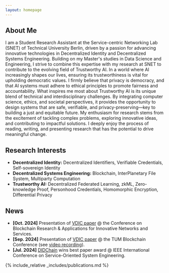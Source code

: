 ```yaml
---
layout: homepage
---
```


## About Me

I am a Student Research Assistant at the Service-centric Networking Lab (SNET) of Technical University Berlin, driven by a passion for advancing innovative technologies in Decentralized Identity and Decentralized Systems Engineering.
Building on my Master's studies in Data Science and Engineering, I strive to combine this expertise with my research at SNET to contribute to the evolving field of Trustworthy AI.
In a world where AI increasingly shapes our lives, ensuring its trustworthiness is vital for upholding democratic values. I firmly believe that privacy is democracy, and that AI systems must adhere to ethical principles to promote fairness and accountability.
What inspires me most about Trustworthy AI is its unique blend of technical and interdisciplinary challenges. By integrating computer science, ethics, and societal perspectives, it provides the opportunity to design systems that are safe, verifiable, and privacy-preserving—key to building a just and equitable future.
My enthusiasm for research stems from the excitement of tackling complex problems, exploring innovative ideas, and contributing to impactful solutions. I deeply enjoy the process of reading, writing, and presenting research that has the potential to drive meaningful change.

## Research Interests

- **Decentralized Identity:** Decentralized Identifiers, Verifiable Credentials, Self-sovereign Identity
- **Decentralized Systems Engineering:** Blockchain, InterPlanetary File System, Multiparty Computation
- **Trustworthy AI:** Decentralized Federated Learning, zkML, Zero-knowledge Proof, Personhood Credentials, Homomorphic Encryption, Differential Privacy

## News

- **[Oct. 2024]** Presentation of [VDIC paper](https://ieeexplore.ieee.org/abstract/document/10732266) @ the Conference on Blockchain Research & Applications for Innovative Networks and Services.
- **[Sep. 2024]** Presentation of [VDIC paper](https://ieeexplore.ieee.org/abstract/document/10732266) @ the TUM Blockchain Conference (see [video recording](https://www.youtube.com/watch?v=cieSpOdJZVs)).
- **[Jul. 2024]** [DIDChain](https://ieeexplore.ieee.org/document/10685340) wins best paper award @ IEEE International Conference on Service-Oriented System Engineering.

{% include_relative _includes/publications.md %}

